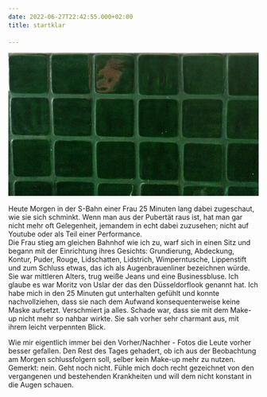 ```yaml
---
date: 2022-06-27T22:42:55.000+02:00
title: startklar

---
```

![](/uploads/grune-kacheln.jpg)

Heute Morgen in der S-Bahn einer Frau 25 Minuten lang dabei zugeschaut, wie sie sich schminkt. Wenn man aus der Pubertät raus ist, hat man gar nicht mehr oft Gelegenheit, jemandem in echt dabei zuzusehen; nicht auf Youtube oder als Teil einer Performance.  
Die Frau stieg am gleichen Bahnhof wie ich zu, warf sich in einen Sitz und begann mit der Einrichtung ihres Gesichts: Grundierung, Abdeckung, Kontur, Puder, Rouge, Lidschatten, Lidstrich, Wimperntusche, Lippenstift und zum Schluss etwas, das ich als Augenbrauenliner bezeichnen würde. Sie war mittleren Alters, trug weiße Jeans und eine Businessbluse. Ich glaube es war Moritz von Uslar der das den Düsseldorflook genannt hat. Ich habe mich in den 25 Minuten gut unterhalten gefühlt und konnte nachvollziehen, dass sie nach dem Aufwand konsequenterweise keine Maske aufsetzt. Verschmiert ja alles. Schade war, dass sie mit dem Make-up nicht mehr so nahbar wirkte. Sie sah vorher sehr charmant aus, mit ihrem leicht verpennten Blick. 

Wie mir eigentlich immer bei den Vorher/Nachher - Fotos die Leute vorher besser gefallen. Den Rest des Tages gehadert, ob ich aus der Beobachtung am Morgen schlussfolgern soll, selber kein Make-up mehr zu nutzen. Gemerkt: nein. Geht noch nicht. Fühle mich doch recht gezeichnet von den vergangenen und bestehenden Krankheiten und will dem nicht konstant in die Augen schauen. 